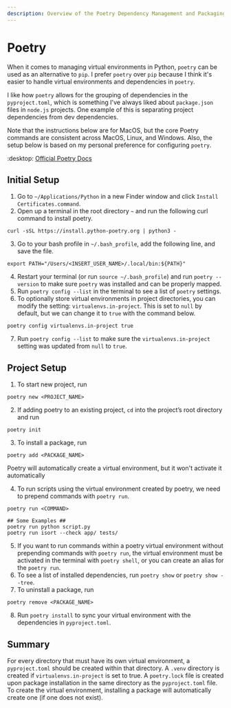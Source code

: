 ```yaml
---
description: Overview of the Poetry Dependency Management and Packaging Tool
---
```


# Poetry

When it comes to managing virtual environments in Python, `poetry` can be used as an alternative to `pip`. I prefer `poetry` over `pip` because I think it's easier to handle virtual environments and dependencies in `poetry`.&#x20;

I like how `poetry` allows for the grouping of dependencies in the `pyproject.toml`, which is something I've always liked about `package.json` files in `node.js` projects. One example of this is separating project dependencies from dev dependencies.

Note that the instructions below are for MacOS, but the core Poetry commands are consistent across MacOS, Linux, and Windows. Also, the setup below is based on my personal preference for configuring `poetry`.

:desktop: [Official Poetry Docs](https://python-poetry.org/)

## **Initial Setup**

1. Go to `~/Applications/Python` in a new Finder window and click `Install Certificates.command`.
2. Open up a terminal in the root directory `~` and run the following curl command to install poetry.

```
curl -sSL https://install.python-poetry.org | python3 -
```

3. Go to your bash profile in  `~/.bash_profile`, add the following line, and save the file.

```
export PATH="/Users/<INSERT_USER_NAME>/.local/bin:${PATH}"
```

4. Restart your terminal (or run `source ~/.bash_profile`) and run `poetry --version` to make sure `poetry` was installed and can be properly mapped.&#x20;
5. Run `poetry config --list` in the terminal to see a list of `poetry` settings.
6. To optionally store virtual environments in project directories, you can modify the setting: `virtualenvs.in-project`. This is set to `null` by default, but we  can change it to `true` with the command below.

```
poetry config virtualenvs.in-project true
```

7. Run `poetry config --list` to make sure the `virtualenvs.in-project` setting was updated from `null` to `true`.

## Project Setup

1. To start  new project, run

```
poetry new <PROJECT_NAME>
```

2. If adding poetry to an existing project, `cd` into the project’s root directory and run&#x20;

```
poetry init
```

3. To install a package, run

```
poetry add <PACKAGE_NAME>
```

Poetry will automatically create a virtual environment, but it won't activate it automatically

4. To run scripts using the virtual environment created by poetry, we need to prepend commands with `poetry run`.

```
poetry run <COMMAND>

## Some Examples ##
poetry run python script.py
poetry run isort --check app/ tests/
```

5. If you want to run commands within a poetry virtual environment without prepending commands with `poetry run`, the virtual environment must be activated in the terminal with `poetry shell`, or you can create an alias for the `poetry run`.
6. To see a list of installed dependencies, run `poetry show` or `poetry show --tree`.
7. To uninstall a package, run&#x20;

```
poetry remove <PACKAGE_NAME>
```

8. Run `poetry install` to sync your virtual environment with the dependencies in `pyproject.toml`.

## Summary

For every directory that must have its own virtual environment, a `pyproject.toml` should be created within that directory. A `.venv` directory is created if `virtualenvs.in-project` is set to true. A `poetry.lock` file is created upon package installation in the same directory as the `pyproject.toml` file. To create the virtual environment, installing a package will automatically create one (if one does not exist).
